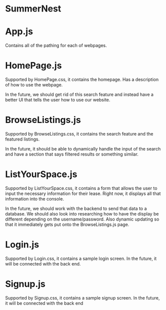 # SummerNest

# App.js 

Contains all of the pathing for each of webpages.

# HomePage.js

Supported by HomePage.css, it contains the homepage. Has a description of how to use the webpage.

In the future, we should get rid of this search feature and instead have a better
UI that tells the user how to use our website.

# BrowseListings.js

Supported by BrowseListings.css, it contains the search feature and the featured
listings. 

In the future, it should be able to dynamically handle the input of the search 
and have a section that says filtered results or something similar. 

# ListYourSpace.js

Supported by ListYourSpace.css, it contains a form that allows the user to input 
the necessary information for their lease. Right now, it displays all that 
information into the console. 

In the future, we should work with the backend to send that data to a database.
We should also look into researching how to have the display be different depending
on the username/password. Also dynamic updating so that it immediately gets
put onto the BrowseListings.js page.

# Login.js

Supported by Login.css, it contains a sample login screen. In the future, it will
be connected with the back end.

# Signup.js

Supported by Signup.css, it contains a sample signup screen. In the future, it will 
be connected with the back end
